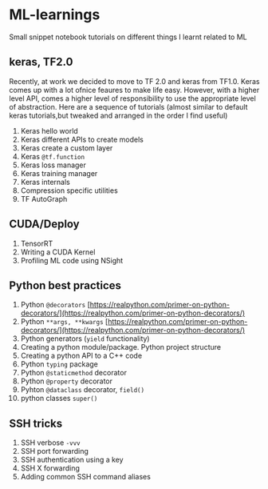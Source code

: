 # ML-learnings
Small snippet notebook tutorials on different things I learnt related to ML

## keras, TF2.0
Recently, at work we decided to move to TF 2.0 and keras from TF1.0. Keras comes up with a lot ofnice feaures to make life easy. However, with a higher level API, comes a higher level of responsibility to use the appropriate level of abstraction. Here are a sequence of tutorials (almost similar to default keras tutorials,but tweaked and arranged in the order I find useful) 

1. Keras hello world
2. Keras different APIs to create models
3. Keras create a custom layer
4. Keras `@tf.function`
5. Keras loss manager
6. Keras training manager
7. Keras internals
8. Compression specific utilities
9. TF AutoGraph


## CUDA/Deploy
1. TensorRT
2. Writing a CUDA Kernel
3. Profiling ML code using NSight

## Python best practices
1. Python `@decorators` [https://realpython.com/primer-on-python-decorators/](https://realpython.com/primer-on-python-decorators/)
2. Python `**args, **kwargs` [https://realpython.com/primer-on-python-decorators/](https://realpython.com/primer-on-python-decorators/)
3. Python generators (`yield` functionality)
4. Creating a python module/package. Python project structure
5. Creating a python API to a C++ code
6. Python `typing` package
7. Python `@staticmethod` decorator
8. Python `@property` decorator
9. Pyhton `@dataclass` decorator, `field()`
10. python classes `super()`

## SSH tricks
1. SSH verbose `-vvv`
2. SSH port forwarding
3. SSH authentication using a key
4. SSH X forwarding
5. Adding common SSH command aliases

